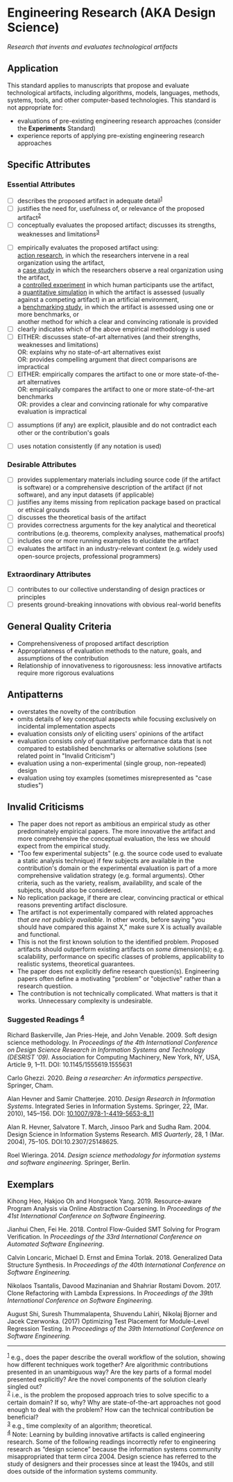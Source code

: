 # Engineering Research (AKA Design Science) 
<standard name="Engineering Methods">


*<desc>Research that invents and evaluates technological artifacts</desc>*


## Application 

This standard applies to manuscripts that propose and evaluate
technological artifacts, including algorithms, models, languages,
methods, systems, tools, and other computer-based technologies. This
standard is not appropriate for:

-   evaluations of pre-existing engineering research approaches
    (consider the **Experiments** Standard)
-   experience reports of applying pre-existing engineering research
    approaches

## Specific Attributes

### Essential Attributes
<checklist name="Essential">

<intro>

- [ ]   describes the proposed artifact in adequate detail<sup>[1](#myfootnote1)</sup>
- [ ]   justifies the need for, usefulness of, or relevance of the proposed artifact<sup>[2](#myfootnote2)</sup>
- [ ]   conceptually evaluates the proposed artifact; discusses its strengths, weaknesses and limitations<sup>[3](#myfootnote3)</sup>

<method>

- [ ]   empirically evaluates the proposed artifact using:  
  [action research](https://github.com/acmsigsoft/EmpiricalStandards/blob/master/docs/standards/ActionResearch.md), in which the researchers intervene in a real organization using the artifact,  
  a [case study](https://github.com/acmsigsoft/EmpiricalStandards/blob/master/docs/standards/CaseStudy.md) in which the researchers observe a real organization using the artifact,  
  a [controlled experiment](https://github.com/acmsigsoft/EmpiricalStandards/blob/master/docs/standards/Experiments.md) in which human participants use the artifact,  
  a [quantitative simulation](https://github.com/acmsigsoft/EmpiricalStandards/blob/master/docs/standards/QuantitativeSimulation.md) in which the artifact is assessed (usually against a competing artifact) in an artificial environment,  
  a [benchmarking study](https://github.com/acmsigsoft/EmpiricalStandards/blob/master/docs/standards/Benchmarking.md), in which the artifact is assessed using one or more benchmarks, or  
  another method for which a clear and convincing rationale is provided
- [ ]   clearly indicates which of the above empirical methodology is used
- [ ]   EITHER: discusses state-of-art alternatives (and their strengths, weaknesses and limitations)   
    OR: explains why no state-of-art alternatives exist   
    OR: provides compelling argument that direct comparisons are impractical
- [ ]   EITHER: empirically compares the artifact to one or more state-of-the-art alternatives   
    OR: empirically compares the artifact to one or more state-of-the-art benchmarks  
    OR: provides a clear and convincing rationale for why comparative evaluation is impractical

<results>


<discussion>


<other>
	
- [ ]   assumptions (if any) are explicit, plausible and do not contradict each other or the contribution's goals
- [ ]   uses notation consistently (if any notation is used)
	

</checklist>
    
### Desirable Attributes
<checklist name="Desirable">

- [ ]   provides supplementary materials including source code (if the artifact is software) or a comprehensive description of the artifact (if not software), and any input datasets (if applicable)
- [ ]   justifies any items missing from replication package based on practical or ethical grounds
- [ ]   discusses the theoretical basis of the artifact
- [ ]   provides correctness arguments for the key analytical and theoretical contributions (e.g. theorems, complexity analyses, mathematical proofs)
- [ ]   includes one or more running examples to elucidate the artifact
- [ ]   evaluates the artifact in an industry-relevant context (e.g. widely used open-source projects, professional programmers)	

</checklist>
    
### Extraordinary Attributes
<checklist name="Extraordinary">

- [ ]   contributes to our collective understanding of design practices or principles
- [ ]   presents ground-breaking innovations with obvious real-world benefits
</checklist>
    
## General Quality Criteria 

-   Comprehensiveness of proposed artifact description
-   Appropriateness of evaluation methods to the nature, goals, and
    assumptions of the contribution
-   Relationship of innovativeness to rigorousness: less innovative
    artifacts require more rigorous evaluations

## Antipatterns

-   overstates the novelty of the contribution
-   omits details of key conceptual aspects while focusing exclusively
    on incidental implementation aspects
-   evaluation consists *only* of eliciting users' opinions of the
    artifact
-   evaluation consists *only* of quantitative performance data that is
    not compared to established benchmarks or alternative solutions (see
    related point in "Invalid Criticism")
-   evaluation using a non-experimental (single group, non-repeated) design
-   evaluation using toy examples (sometimes misrepresented as "case studies")

## Invalid Criticisms

-   The paper does not report as ambitious an empirical study as other
    predominately empirical papers. The more innovative the artifact and
    more comprehensive the conceptual evaluation, the less we should
    expect from the empirical study.
-   "Too few experimental subjects" (e.g. the source code used to evaluate
    a static analysis technique) if few subjects are available in the
    contribution's domain or the experimental evaluation is part of a
    more comprehensive validation strategy (e.g. formal arguments).
    Other criteria, such as the variety, realism, availability, and
    scale of the subjects, should also be considered.
-   No replication package, if there are clear, convincing practical or
    ethical reasons preventing artifact disclosure.
-   The artifact is not experimentally compared with related approaches
    *that are not publicly available*. In other words, before saying
    "you should have compared this against X," make sure X is actually
    available and functional.
-   This is not the first known solution to the identified problem. Proposed artifacts should outperform existing
    artifacts on *some* dimension(s); e.g. scalability, performance on specific classes of problems, applicability to
    realistic systems, theoretical guarantees.  
-   The paper does not explicitly define research question(s). Engineering papers often define a motivating "problem" or "objective" rather than a research questiion. 
-   The contribution is not technically complicated. What matters is
    that it works. Unnecessary complexity is undesirable.

### Suggested Readings <sup>[4](#myfootnote4)</sup>

Richard Baskerville, Jan Pries-Heje, and John Venable. 2009. Soft design
science methodology. In *Proceedings of the 4th International Conference
on Design Science Research in Information Systems and Technology
(DESRIST '09).* Association for Computing Machinery, New York, NY, USA,
Article 9, 1–11. DOI: 10.1145/1555619.1555631

Carlo Ghezzi. 2020. *Being a researcher: An informatics perspective*.
Springer, Cham.

Alan Hevner and Samir Chatterjee. 2010. *Design Research in Information
Systems*. Integrated Series in Information Systems. Springer, 22, (Mar.
2010), 145–156. DOI:
[10.1007/978-1-4419-5653-8_11](https://doi.org/10.1007/978-1-4419-5653-8_11)

Alan R. Hevner, Salvatore T. March, Jinsoo Park and Sudha Ram. 2004.
Design Science in Information Systems Research. *MIS Quarterly*, 28, 1
(Mar. 2004), 75–105. DOI:10.2307/25148625.

Roel Wieringa. 2014. *Design science methodology for information systems
and software engineering.* Springer, Berlin.

## Exemplars

Kihong Heo, Hakjoo Oh and Hongseok Yang. 2019. Resource-aware Program
Analysis via Online Abstraction Coarsening. In *Proceedings of the 41st
International Conference on Software Engineering.*

Jianhui Chen, Fei He. 2018. Control Flow-Guided SMT Solving for Program
Verification. In *Proceedings of the 33rd International Conference on
Automated Software Engineering*.

Calvin Loncaric, Michael D. Ernst and Emina Torlak. 2018. Generalized
Data Structure Synthesis. In *Proceedings of the 40th International
Conference on Software Engineering.*

Nikolaos Tsantalis, Davood Mazinanian and Shahriar Rostami Dovom. 2017.
Clone Refactoring with Lambda Expressions. In *Proceedings of the 39th
International Conference on Software Engineering.*

August Shi, Suresh Thummalapenta, Shuvendu Lahiri, Nikolaj Bjorner and
Jacek Czerwonka. (2017) Optimizing Test Placement for Module-Level
Regression Testing. In *Proceedings of the 39th International Conference
on Software Engineering.*

---
<footnote><sup>[1](#myfootnote1)</sup> e.g., does the paper describe the overall workflow of the solution, showing how different techniques work together? Are algorithmic contributions presented in an unambiguous way? Are the key parts of a formal model presented explicitly? Are the novel components of the solution clearly singled out?</footnote><br>
<footnote><sup>[2](#myfootnote2)</sup> i.e., is the problem the proposed approach tries to solve specific to a certain domain? If so, why? Why are state-of-the-art approaches not good enough to deal with the problem? How can the technical contribution be beneficial?</footnote><br>
<footnote><sup>[3](#myfootnote3)</sup> e.g., time complexity of an algorithm; theoretical.</footnote><br>
<footnote><sup>[4](#myfootnote4)</sup> Note: Learning by building innovative artifacts is called engineering research. Some of the following readings incorrectly refer to engineering research as “design science” because the information systems community misappropriated that term circa 2004. Design science has referred to the study of designers and their processes since at least the 1940s, and still does outside of the information systems community.</footnote><br>
</standard>
